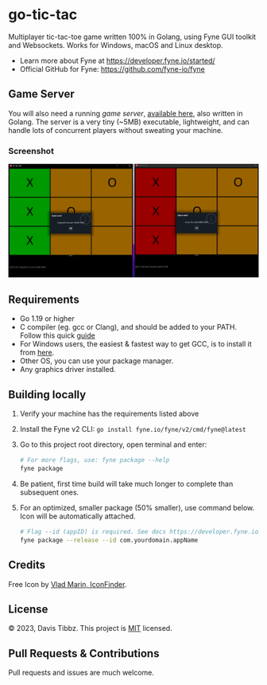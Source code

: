 # go-tic-tac

Multiplayer tic-tac-toe game written 100% in Golang, using Fyne GUI toolkit and Websockets. Works for Windows, macOS and
Linux desktop.


- Learn more about Fyne at https://developer.fyne.io/started/
- Official GitHub for Fyne: https://github.com/fyne-io/fyne

## Game Server

You will also need a running _game server_, [available here](https://github.com/Longwater1234/server-tic-tac), also
written in Golang. The server is a very tiny (~5MB) executable, lightweight, and can handle lots of concurrent players
without
sweating your machine.

### Screenshot

![screenshot.PNG](screenshot.PNG)

## Requirements

- Go 1.19 or higher
- C compiler (eg. gcc or Clang), and should be added to your PATH. Follow
  this quick [guide](https://developer.fyne.io/started/#prerequisites)
- For Windows users, the easiest & fastest way to get GCC, is to install it
  from [here](https://jmeubank.github.io/tdm-gcc/download/).
- Other OS, you can use your package manager.
- Any graphics driver installed.

## Building locally

1. Verify your machine has the requirements listed above
2. Install the Fyne v2 CLI: `go install fyne.io/fyne/v2/cmd/fyne@latest`
3. Go to this project root directory, open terminal and enter:

   ```bash
   # For more flags, use: fyne package --help
   fyne package
   ```

4. Be patient, first time build will take much longer to complete than subsequent ones.
5. For an optimized, smaller package (50% smaller), use command below. Icon will be automatically attached.

    ```bash
    # Flag --id (appID) is required. See docs https://developer.fyne.io/started/distribution
    fyne package --release --id com.yourdomain.appName
    ```

## Credits

Free Icon by [Vlad Marin, IconFinder](https://www.iconfinder.com/icons/190320/game_tac_tic_red_toe_icon).

## License

&copy; 2023, Davis Tibbz. This project is [MIT](LICENSE) licensed.

## Pull Requests & Contributions

Pull requests and issues are much welcome.

